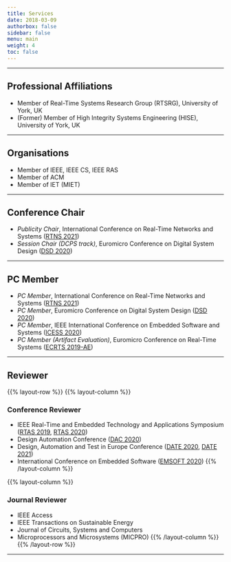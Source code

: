 ```yaml
---
title: Services
date: 2018-03-09
authorbox: false
sidebar: false
menu: main
weight: 4
toc: false
---
```


---

## Professional Affiliations

- Member of Real-Time Systems Research Group (RTSRG), University of York, UK
- (Former) Member of High Integrity Systems Engineering (HISE), University of York, UK


---

## Organisations

- Member of IEEE, IEEE CS, IEEE RAS 
- Member of ACM
- Member of IET (MIET)


---

## Conference Chair

- *Publicity Chair*, International Conference on Real-Time Networks and Systems (<u>RTNS 2021</u>)
- *Session Chair (DCPS track)*, Euromicro Conference on Digital System Design (<u>DSD 2020</u>)


---

## PC Member

- *PC Member*, International Conference on Real-Time Networks and Systems (<u>RTNS 2021</u>)
- *PC Member*, Euromicro Conference on Digital System Design (<u>DSD 2020</u>)
- *PC Member*, IEEE International Conference on Embedded Software and Systems (<u>ICESS 2020</u>)
- *PC Member (Artifact Evaluation)*, Euromicro Conference on Real-Time Systems (<u>ECRTS 2019-AE</u>)


---

## Reviewer

{{% layout-row %}}
{{% layout-column %}}
### Conference Reviewer

- IEEE Real-Time and Embedded Technology and Applications Symposium (<u>RTAS 2019</u>, <u>RTAS 2020</u>)
- Design Automation Conference (<u>DAC 2020</u>)
- Design, Automation and Test in Europe Conference (<u>DATE 2020</u>, <u>DATE 2021</u>)
- International Conference on Embedded Software (<u>EMSOFT 2020</u>)
{{% /layout-column %}}

{{% layout-column %}}
### Journal Reviewer

- IEEE Access
- IEEE Transactions on Sustainable Energy
- Journal of Circuits, Systems and Computers
- Microprocessors and Microsystems (MICPRO)
{{% /layout-column %}}
{{% /layout-row %}}

---
